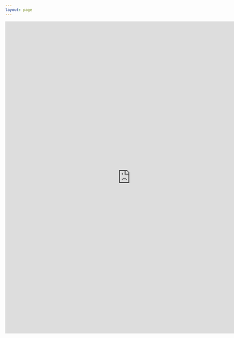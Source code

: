 ```yaml
---
layout: page
---
```


<iframe src="https://docs.google.com/forms/d/e/1FAIpQLSdRPdumA9X9SOdeH_dR9AqgJkG-gnvCOOnGPnZvhaguQGUeXA/viewform?embedded=true" width="800" height="1000" frameborder="0" marginheight="0" marginwidth="0">Loading…</iframe>
